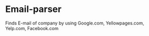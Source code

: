 # Email-parser
Finds E-mail of company by using Google.com, Yellowpages.com, Yelp.com, Facebook.com
